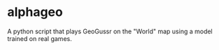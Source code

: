 # alphageo
A python script that plays GeoGussr on the "World" map using a model trained on real games.
